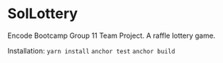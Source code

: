 # SolLottery
Encode Bootcamp Group 11 Team Project. A raffle lottery game.

Installation:
`yarn install`
`anchor test`
`anchor build`